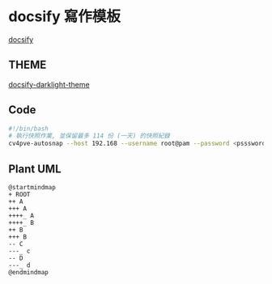 # docsify 寫作模板

[docsify](https://docsify.js.org/#/)

## THEME

[docsify-darklight-theme](https://docsify-darklight-theme.boopathikumar.me/#)

## Code

```bash
#!/bin/bash
# 執行快照作業, 並保留最多 114 份 (一天) 的快照紀錄
cv4pve-autosnap --host 192.168 --username root@pam --password <psssword> --vmid 100 snap --label 'hourly' --keep 114
```

## Plant UML

```plantuml
@startmindmap
+ ROOT  
++ A
+++ A
++++_ A
++++_ B
++ B
+++ B
-- C
---_ c
-- D
---_ d
@endmindmap
```